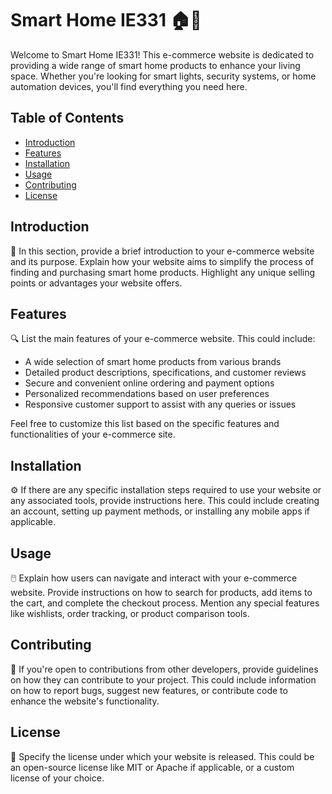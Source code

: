 # Smart Home IE331 🏠🔌

Welcome to Smart Home IE331! This e-commerce website is dedicated to providing a wide range of smart home products to enhance your living space. Whether you're looking for smart lights, security systems, or home automation devices, you'll find everything you need here.

## Table of Contents

- [Introduction](#introduction)
- [Features](#features)
- [Installation](#installation)
- [Usage](#usage)
- [Contributing](#contributing)
- [License](#license)

## Introduction

📝 In this section, provide a brief introduction to your e-commerce website and its purpose. Explain how your website aims to simplify the process of finding and purchasing smart home products. Highlight any unique selling points or advantages your website offers.

## Features

🔍 List the main features of your e-commerce website. This could include:

- A wide selection of smart home products from various brands
- Detailed product descriptions, specifications, and customer reviews
- Secure and convenient online ordering and payment options
- Personalized recommendations based on user preferences
- Responsive customer support to assist with any queries or issues

Feel free to customize this list based on the specific features and functionalities of your e-commerce site.

## Installation

⚙️ If there are any specific installation steps required to use your website or any associated tools, provide instructions here. This could include creating an account, setting up payment methods, or installing any mobile apps if applicable.

## Usage

🖱️ Explain how users can navigate and interact with your e-commerce website. Provide instructions on how to search for products, add items to the cart, and complete the checkout process. Mention any special features like wishlists, order tracking, or product comparison tools.

## Contributing

🤝 If you're open to contributions from other developers, provide guidelines on how they can contribute to your project. This could include information on how to report bugs, suggest new features, or contribute code to enhance the website's functionality.

## License

📜 Specify the license under which your website is released. This could be an open-source license like MIT or Apache if applicable, or a custom license of your choice.